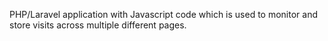 PHP/Laravel application with Javascript code which is used to monitor and store visits across multiple different pages.
